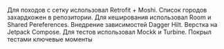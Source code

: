 Для походов с сетку ислользовал Retrofit + Moshi.
Список городов захардкожен в репозитории.
Для кеширования использовал Room и Shared Pereferences.
Внедрение зависимостей Dagger Hilt.
Верстка на Jetpack Compose.
Для тестов использовал Mockk и Turbine.
Покрыл тестами ключевые моменты

